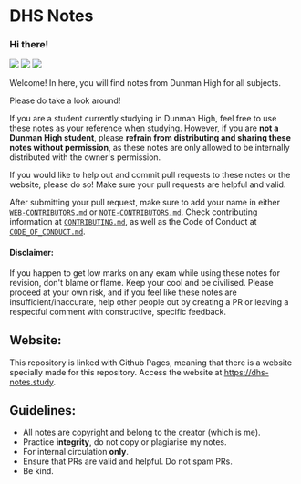 # DHS Notes
### Hi there!

<img src="https://img.shields.io/github/repo-size/weiyi-m/dhs-notes"> <img src="https://img.shields.io/github/issues/weiyi-m/dhs-notes"> <img src="https://img.shields.io/github/license/weiyi-m/dhs-notes">

Welcome! In here, you will find notes from Dunman High for all subjects.

Please do take a look around! 

If you are a student currently studying in Dunman High, feel free to use these notes as your reference when studying. However, if you are **not a Dunman High student**, please **refrain from distributing and sharing these notes without permission**, as these notes are only allowed to be internally distributed with the owner's permission.

If you would like to help out and commit pull requests to these notes or the website, please do so! Make sure your pull requests are helpful and valid.

After submitting your pull request, make sure to add your name in either [`WEB-CONTRIBUTORS.md`](.github/WEB-CONTRIBUTORS.md) or [`NOTE-CONTRIBUTORS.md`](.github/NOTE-CONTRIBUTORS.md). Check contributing information at [`CONTRIBUTING.md`](CONTRIBUTING.md), as well as the Code of Conduct at [`CODE_OF_CONDUCT.md`](.github/CODE_OF_CONDUCT.md).

#### Disclaimer:
If you happen to get low marks on any exam while using these notes for revision, don't blame or flame. Keep your cool and be civilised. Please proceed at your own risk, and if you feel like these notes are insufficient/inaccurate, help other people out by creating a PR or leaving a respectful comment with constructive, specific feedback.

## Website:
This repository is linked with Github Pages, meaning that there is a website specially made for this repository.
Access the website at https://dhs-notes.study.

## Guidelines:
- All notes are copyright and belong to the creator (which is me).
- Practice **integrity**, do not copy or plagiarise my notes.
- For internal circulation **only**.
- Ensure that PRs are valid and helpful. Do not spam PRs.
- Be kind.


